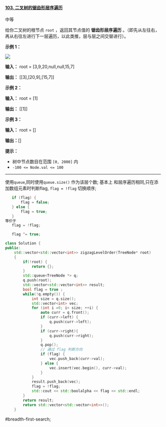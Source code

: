 #### [103. 二叉树的锯齿形层序遍历](https://leetcode.cn/problems/binary-tree-zigzag-level-order-traversal/)

中等

给你二叉树的根节点 `root` ，返回其节点值的 **锯齿形层序遍历** 。（即先从左往右，再从右往左进行下一层遍历，以此类推，层与层之间交替进行）。

**示例 1：**

![](https://assets.leetcode.com/uploads/2021/02/19/tree1.jpg)

**输入：** root = [3,9,20,null,null,15,7]

**输出：** \[[3],[20,9],[15,7]\]

**示例 2：**

**输入：** root = [1]

**输出：** \[[1]\]

**示例 3：**

**输入：** root = []

**输出：**[]

**提示：**

- 树中节点数目在范围 `[0, 2000]` 内
- `-100 <= Node.val <= 100`

---- ----

使用`queue`,同时使用`queue.size()` 作为该层个数;
基本上 和层序遍历相同,只在添加数组元素时判断flag,
`flag = !flag` 切换顺序;
```cpp
   if (flag) {
       flag = false;
   } else {
       flag = true;
   }
等价于
   flag = !flag;

   flag ^= true;
```

```cpp
class Solution {
public:
    std::vector<std::vector<int>> zigzagLevelOrder(TreeNode* root)
    {
        if(!root) {
            return {};
        }
        std::queue<TreeNode *> q;
        q.push(root);
        std::vector<std::vector<int>> result;
        bool flag = true ;
        while(!q.empty()) {
            int size = q.size();
            std::vector<int> vec;
            for (int i =0; i< size; ++i) {
                auto curr = q.front();
                if (curr->left) {
                    q.push(curr->left);
                }
                if (curr->right){
                    q.push(curr->right);
                }
                q.pop();
                // 通过 flag 判断方向
                if (flag) {
                    vec.push_back(curr->val);
                } else {
                    vec.insert(vec.begin(), curr->val);
                }
            }
            result.push_back(vec);
            flag = !flag;
            std::cout << std::boolalpha << flag << std::endl;
        }
        return result;
        return std::vector<std::vector<int>>();
    }
```
#breadth-first-search;
